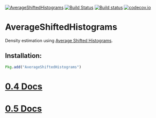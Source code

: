 [![AverageShiftedHistograms](http://pkg.julialang.org/badges/AverageShiftedHistograms_0.5.svg)](http://pkg.julialang.org/?pkg=AverageShiftedHistograms)
[![Build Status](https://travis-ci.org/joshday/AverageShiftedHistograms.jl.svg?branch=master)](https://travis-ci.org/joshday/AverageShiftedHistograms.jl)
[![Build status](https://ci.appveyor.com/api/projects/status/287rsp7u4qf0y3tw/branch/master?svg=true)](https://ci.appveyor.com/project/joshday/averageshiftedhistograms-jl/branch/master)
[![codecov.io](http://codecov.io/github/joshday/AverageShiftedHistograms.jl/coverage.svg?branch=master)](http://codecov.io/github/joshday/AverageShiftedHistograms.jl?branch=master)

# AverageShiftedHistograms

Density estimation using [Average Shifted Histograms](http://www.stat.rice.edu/~scottdw/stat550/HW/hw4/c05.pdf).



## Installation:

```julia
Pkg.add("AverageShiftedHistograms")
```

# [0.4 Docs](https://github.com/joshday/AverageShiftedHistograms.jl/blob/4211846341513d0ba818945e33064b56d63255a7/README.md)
# [0.5 Docs](http://joshday.github.io/AverageShiftedHistograms.jl/)
